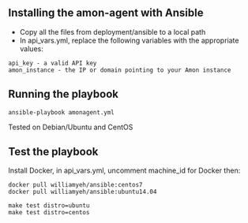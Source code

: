## Installing the amon-agent with Ansible

- Copy all the files from deployment/ansible to a local path
- In api_vars.yml, replace the following variables with the appropriate values:


```
api_key - a valid API key 
amon_instance - the IP or domain pointing to your Amon instance
```

## Running the playbook 



```
ansible-playbook amonagent.yml
```

Tested on Debian/Ubuntu and CentOS


## Test the playbook

Install Docker, in api_vars.yml, uncomment machine_id for Docker then: 

```
docker pull williamyeh/ansible:centos7
docker pull williamyeh/ansible:ubuntu14.04

make test distro=ubuntu
make test distro=centos

```
